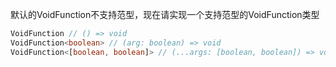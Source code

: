 默认的VoidFunction不支持范型，现在请实现一个支持范型的VoidFunction类型

```ts
VoidFunction // () => void
VoidFunction<boolean> // (arg: boolean) => void
VoidFunction<[boolean, boolean]> // (...args: [boolean, boolean]) => void
```
